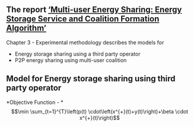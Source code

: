 ## The report [‘Multi-user Energy Sharing: Energy Storage Service and Coalition Formation Algorithm’](https://github.com/Seshadhri2110/CommunityStorage/blob/main/LitSurvey/Zhou%20-%20Multi-user%20Energy%20Sharing%20Energy%20Storage%20Service%20.pdf)
Chapter 3 - Experimental methodology describes the models for 
- Energy storage sharing using a third party operator 
- P2P energy sharing using multi-user coalition
## Model for Energy storage sharing using third party operator
*Objective Function - * $$\min \sum_{t=1}^{T}\left(p(t) \cdot\left(x^{+}(t)+y(t)\right)+\beta \cdot x^{+}(t)\right)$$ 


